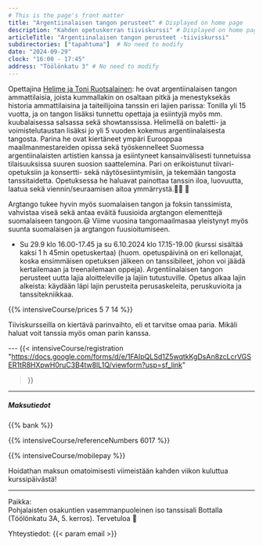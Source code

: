 ```yaml
---
# This is the page's front matter
title: "Argentiinalaisen tangon perusteet" # Displayed on home page
description: "Kahden opetuskerran tiiviskurssi" # Displayed on home page
articleTitle: "Argentiinalaisen tangon perusteet -tiiviskurssi"
subdirectories: ["tapahtuma"]  # No need to modify
date: "2024-09-29"
clock: "16:00 - 17:45"
address: "Töölönkatu 3" # No need to modify
---
```


Opettajina [Helime ja Toni Ruotsalainen](https://www.facebook.com/profile.php?id=61559055967409): he ovat argentiinalaisen tangon ammattilaisia, joista kummallakin on osaltaan pitkä ja menestyksekäs historia ammattilaisina ja taiteilijoina tanssin eri lajien parissa: Tonilla yli 15 vuotta, ja on tangon lisäksi tunnettu opettaja ja esiintyjä myös mm. kuubalaisessa salsassa sekä showtanssissa. Helimellä on baletti- ja voimistelutaustan lisäksi jo yli 5 vuoden kokemus argentiinalaisesta tangosta. Parina he ovat kiertäneet ympäri Eurooppaa maailmanmestareiden opissa sekä työskennelleet Suomessa argentiinalaisten artistien kanssa ja esiintyneet kansainvälisesti tunnetuissa tilaisuuksissa suuren suosion saattelemina. Pari on erikoistunut tiivari-opetuksiin ja konsertti- sekä näytösesiintymisiin, ja tekemään tangosta tanssitaidetta. Opetuksessa he haluavat painottaa tanssin iloa, luovuutta, laatua sekä viennin/seuraamisen aitoa ymmärrystä.💃🕺 🌺

Argtango tukee hyvin myös suomalaisen tangon ja foksin tanssimista, vahvistaa viseä sekä antaa eväitä fuusioida argtangon elementtejä suomalaiseen tangoon.😃 Viime vuosina tangomaailmasaa yleistynyt myös suunta suomalaisen ja argtangon fuusioitumiseen. 

<!-- Jatka täst -->
- Su 29.9 klo 16.00-17.45 ja su 6.10.2024 klo 17.15-19.00 (kurssi sisältää kaksi 1 h 45min opetuskertaa) (huom. opetuspäivinä on eri kellonajat, koska ensimmäisen opetuksen jälkeen on tanssibileet, johon voi jäädä kertailemaan ja treenailemaan oppeja).
Argentiinalaisen tangon perusteet uutta lajia aloitteleville ja lajiin tutustuville. Opetus alkaa lajin alkeista: käydään läpi lajin perusteita perusaskeleita, peruskuvioita ja tanssitekniikkaa.
<!-- Enter the prices separated by a space, in this order:
osakuntalainen opiskelija muut -->
{{% intensiveCourse/prices
  5 7 14
%}}

Tiiviskursseilla on kiertävä parinvaihto, eli et tarvitse omaa paria.
Mikäli haluat voit tanssia myös oman parin kanssa.

--- <!-- UPDATE link -->
{{< intensiveCourse/registration
  "https://docs.google.com/forms/d/e/1FAIpQLSd1Z5wqtkKgDsAn8zcLcrVGSER1tR8HXpwH0ruC3B4tw8lL1Q/viewform?usp=sf_link"
>}}

---
##### Maksutiedot

{{% bank %}}
<!-- UPDATE reference number(s) -->
{{% intensiveCourse/referenceNumbers
  6017
%}}

{{% intensiveCourse/mobilepay %}}

Hoidathan maksun omatoimisesti viimeistään kahden viikon kuluttua kurssipäivästä!

---
Paikka:  
Pohjalaisten osakuntien vasemmanpuoleinen iso tanssisali Bottalla (Töölönkatu 3A, 5. kerros). Tervetuloa 🙂

Yhteystiedot: {{< param email >}}
